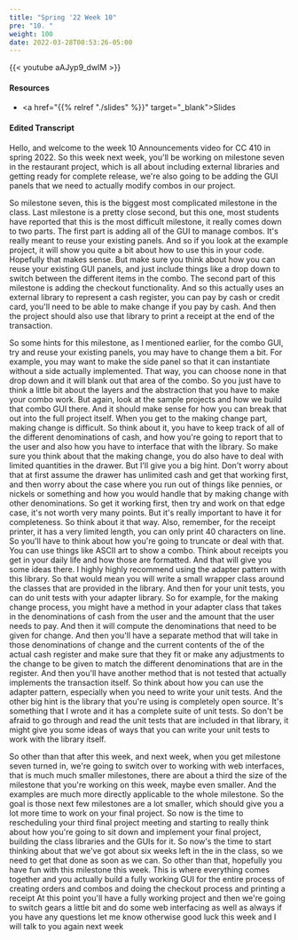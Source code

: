 ```yaml
---
title: "Spring '22 Week 10"
pre: "10. "
weight: 100
date: 2022-03-28T00:53:26-05:00
---
```


{{< youtube aAJyp9_dwIM   >}}

#### Resources

* <a href="{{% relref "./slides" %}}" target="_blank">Slides</a>

#### Edited Transcript

Hello, and welcome to the week 10 Announcements video for CC 410 in spring 2022. So this week next week, you'll be working on milestone seven in the restaurant project, which is all about including external libraries and getting ready for complete release, we're also going to be adding the GUI panels that we need to actually modify combos in our project. 

So milestone seven, this is the biggest most complicated milestone in the class. Last milestone is a pretty close second, but this one, most students have reported that this is the most difficult milestone, it really comes down to two parts. The first part is adding all of the GUI to manage combos. It's really meant to reuse your existing panels. And so if you look at the example project, it will show you quite a bit about how to use this in your code. Hopefully that makes sense. But make sure you think about how you can reuse your existing GUI panels, and just include things like a drop down to switch between the different items in the combo. The second part of this milestone is adding the checkout functionality. And so this actually uses an external library to represent a cash register, you can pay by cash or credit card, you'll need to be able to make change if you pay by cash. And then the project should also use that library to print a receipt at the end of the transaction. 

So some hints for this milestone, as I mentioned earlier, for the combo GUI, try and reuse your existing panels, you may have to change them a bit. For example, you may want to make the side panel so that it can instantiate without a side actually implemented. That way, you can choose none in that drop down and it will blank out that area of the combo. So you just have to think a little bit about the layers and the abstraction that you have to make your combo work. But again, look at the sample projects and how we build that combo GUI there. And it should make sense for how you can break that out into the full project itself. When you get to the making change part, making change is difficult. So think about it, you have to keep track of all of the different denominations of cash, and how you're going to report that to the user and also how you have to interface that with the library. So make sure you think about that the making change, you do also have to deal with limited quantities in the drawer. But I'll give you a big hint. Don't worry about that at first assume the drawer has unlimited cash and get that working first, and then worry about the case where you run out of things like pennies, or nickels or something and how you would handle that by making change with other denominations. So get it working first, then try and work on that edge case, it's not worth very many points. But it's really important to have it for completeness. So think about it that way. Also, remember, for the receipt printer, it has a very limited length, you can only print 40 characters on line. So you'll have to think about how you're going to truncate or deal with that. You can use things like ASCII art to show a combo. Think about receipts you get in your daily life and how those are formatted. And that will give you some ideas there. I highly highly recommend using the adapter pattern with this library. So that would mean you will write a small wrapper class around the classes that are provided in the library. And then for your unit tests, you can do unit tests with your adapter library. So for example, for the making change process, you might have a method in your adapter class that takes in the denominations of cash from the user and the amount that the user needs to pay. And then it will compute the denominations that need to be given for change. And then you'll have a separate method that will take in those denominations of change and the current contents of the of the actual cash register and make sure that they fit or make any adjustments to the change to be given to match the different denominations that are in the register. And then you'll have another method that is not tested that actually implements the transaction itself. So think about how you can use the adapter pattern, especially when you need to write your unit tests. And the other big hint is the library that you're using is completely open source. It's something that I wrote and it has a complete suite of unit tests. So don't be afraid to go through and read the unit tests that are included in that library, it might give you some ideas of ways that you can write your unit tests to work with the library itself. 

So other than that after this week, and next week, when you get milestone seven turned in, we're going to switch over to working with web interfaces, that is much much smaller milestones, there are about a third the size of the milestone that you're working on this week, maybe even smaller. And the examples are much more directly applicable to the whole milestone. So the goal is those next few milestones are a lot smaller, which should give you a lot more time to work on your final project. So now is the time to rescheduling your third final project meeting and starting to really think about how you're going to sit down and implement your final project, building the class libraries and the GUIs for it. So now's the time to start thinking about that we've got about six weeks left in the in the class, so we need to get that done as soon as we can. So other than that, hopefully you have fun with this milestone this week. This is where everything comes together and you actually build a fully working GUI for the entire process of creating orders and combos and doing the checkout process and printing a receipt At this point you'll have a fully working project and then we're going to switch gears a little bit and do some web interfacing as well as always if you have any questions let me know otherwise good luck this week and I will talk to you again next week 

